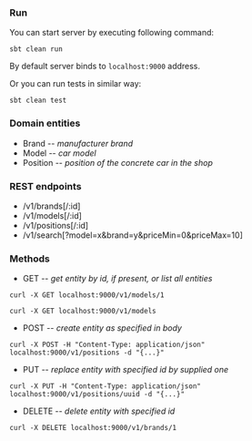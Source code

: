 ### Run
You can start server by executing following command:

`sbt clean run`

By default server binds to `localhost:9000` address.

Or you can run tests in similar way: 

`sbt clean test`

### Domain entities
* Brand -- _manufacturer brand_
* Model -- _car model_
* Position -- _position of the concrete car in the shop_

### REST endpoints
* /v1/brands[/:id]
* /v1/models[/:id]
* /v1/positions[/:id]
* /v1/search[?model=x&brand=y&priceMin=0&priceMax=10]

### Methods
* GET -- _get entity by id, if present, or list all entities_
  
`curl -X GET localhost:9000/v1/models/1`

`curl -X GET localhost:9000/v1/models`

* POST -- _create entity as specified in body_
  
`curl -X POST -H "Content-Type: application/json" localhost:9000/v1/positions -d "{...}"`

* PUT -- _replace entity with specified id by supplied one_

`curl -X PUT -H "Content-Type: application/json" localhost:9000/v1/positions/uuid -d "{...}"`

* DELETE -- _delete entity with specified id_ 
  
`curl -X DELETE localhost:9000/v1/brands/1`
